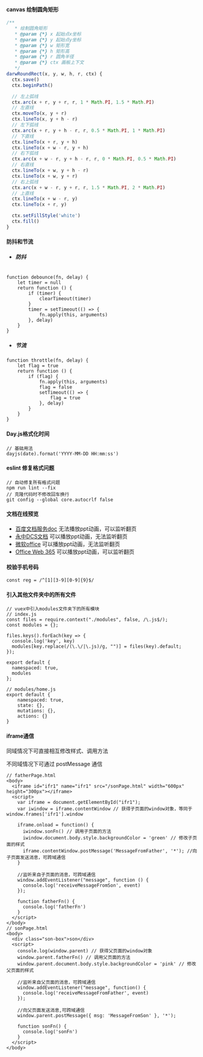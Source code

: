#### canvas 绘制圆角矩形

```jsx
/**
   * 绘制圆角矩形
   * @param {*} x 起始点x坐标
   * @param {*} y 起始点y坐标
   * @param {*} w 矩形宽
   * @param {*} h 矩形高
   * @param {*} r 圆角半径
   * @param {*} ctx 画板上下文
   */
darwRoundRect(x, y, w, h, r, ctx) {
  ctx.save()
  ctx.beginPath()

  // 左上弧线
  ctx.arc(x + r, y + r, r, 1 * Math.PI, 1.5 * Math.PI)
  // 左直线
  ctx.moveTo(x, y + r)
  ctx.lineTo(x, y + h - r)
  // 左下弧线
  ctx.arc(x + r, y + h - r, r, 0.5 * Math.PI, 1 * Math.PI)
  // 下直线
  ctx.lineTo(x + r, y + h)
  ctx.lineTo(x + w - r, y + h)
  // 右下弧线
  ctx.arc(x + w - r, y + h - r, r, 0 * Math.PI, 0.5 * Math.PI)
  // 右直线
  ctx.lineTo(x + w, y + h - r)
  ctx.lineTo(x + w, y + r)
  // 右上弧线
  ctx.arc(x + w - r, y + r, r, 1.5 * Math.PI, 2 * Math.PI)
  // 上直线
  ctx.lineTo(x + w - r, y)
  ctx.lineTo(x + r, y)

  ctx.setFillStyle('white')
  ctx.fill()
}
```

#### 防抖和节流

- ##### 防抖

```

function debounce(fn, delay) {
	let timer = null
	return function () {
		if (timer) {
			clearTimeout(timer)
		}
		timer = setTimeout(() => {
			fn.apply(this, arguments)
		}, delay)
	}
}
```

- ##### 节流

```
function throttle(fn, delay) {
	let flag = true
	return function () {
		if (flag) {
			fn.apply(this, arguments)
			flag = false
			setTimeout(() => {
				flag = true
			}, delay)
		}
	}
}
```

#### Day.js格式化时间

```
// 基础用法 
dayjs(date).format('YYYY-MM-DD HH:mm:ss')
```

#### eslint 修复格式问题

```
// 自动修复所有格式问题
npm run lint --fix
// 克隆代码时不修改回车换行
git config --global core.autocrlf false
```

#### 文档在线预览

- [百度文档服务doc](https://cloud.baidu.com/product/doc.html) 无法播放ppt动画，可以监听翻页
- [永中DCS文档](https://www.yozodcs.com/) 可以播放ppt动画，无法监听翻页
- [微软office](https://view.officeapps.live.com/op/view.aspx?src=文件地址) 可以播放ppt动画，无法监听翻页
- [Office Web 365](http://officeweb365.com/Default/Viewview) 可以播放ppt动画，可以监听翻页

#### 校验手机号码

```
const reg = /^[1][3-9][0-9]{9}$/
```

#### 引入其他文件夹中的所有文件

```
// vuex中引入modules文件夹下的所有模块
// index.js
const files = require.context("./modules", false, /\.js$/);
const modules = {};

files.keys().forEach(key => {
  console.log('key', key)
  modules[key.replace(/(\.\/|\.js)/g, "")] = files(key).default;
});

export default {
  namespaced: true,
  modules
};

// modules/home.js
export default {
	namespaced: true,
	state: {},
	mutations: {},
	actions: {}
}
```

#### iframe通信

同域情况下可直接相互修改样式、调用方法

不同域情况下可通过 postMessage 通信

```
// fatherPage.html
<body>
  <iframe id="ifr1" name="ifr1" src="/sonPage.html" width="600px" height="300px"></iframe>
  <script>
    var iframe = document.getElementById("ifr1");
    var iwindow = iframe.contentWindow // 获得子页面的window对象，等同于window.frames['ifr1'].window

    iframe.onload = function() {
      iwindow.sonFn() // 调用子页面的方法
      iwindow.document.body.style.backgroundColor = 'green' // 修改子页面的样式
      iframe.contentWindow.postMessage('MessageFromFather', '*'); //向子页面发送消息，可跨域通信
    }

    //监听来自子页面的消息，可跨域通信
    window.addEventListener("message", function () {
      console.log('receiveMessageFromSon', event)
    });

    function fatherFn() {
      console.log('fatherFn')
    }
  </script>
</body>
// sonPage.html
<body>
  <div class="son-box">son</div>
  <script>
    console.log(window.parent) // 获得父页面的window对象
    window.parent.fatherFn() // 调用父页面的方法
    window.parent.document.body.style.backgroundColor = 'pink' // 修改父页面的样式

    //监听来自父页面的消息，可跨域通信
    window.addEventListener("message", function() {
      console.log('receiveMessageFromFather', event)
    });

    //向父页面发送消息,可跨域通信
    window.parent.postMessage({ msg: 'MessageFromSon' }, '*');

    function sonFn() {
      console.log('sonFn')
    }
  </script>
</body>

```

